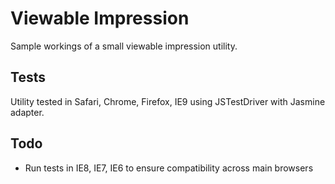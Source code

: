 # Viewable Impression

Sample workings of a small viewable impression utility.

## Tests

Utility tested in Safari, Chrome, Firefox, IE9 using JSTestDriver with Jasmine adapter.

## Todo

- Run tests in IE8, IE7, IE6 to ensure compatibility across main browsers